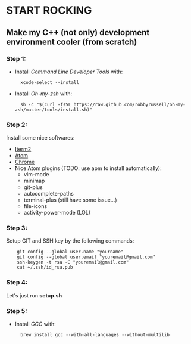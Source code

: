# START ROCKING
## Make my C++ (not only) development environment cooler (from scratch)

### Step 1:

* Install *Command Line Developer Tools* with:

        xcode-select --install
* Install *Oh-my-zsh* with:

        sh -c "$(curl -fsSL https://raw.github.com/robbyrussell/oh-my-zsh/master/tools/install.sh)"

### Step 2:
Install some nice softwares:

* [Iterm2](https://www.iterm2.com/)
* [Atom](https://atom.io/)
* [Chrome](https://www.google.com/chrome/)
* Nice Atom plugins (TODO: use apm to install automatically):
    * vim-mode
    * minimap
    * git-plus
    * autocomplete-paths
    * terminal-plus (still have some issue...)
    * file-icons
    * activity-power-mode (LOL)

### Step 3:
Setup GIT and SSH key by the following commands:

        git config --global user.name "yourname"
        git config --global user.email "youremail@gmail.com"
        ssh-keygen -t rsa -C "youremail@gmail.com"
        cat ~/.ssh/id_rsa.pub

### Step 4:
Let's just run **setup.sh**

### Step 5:

* Install *GCC* with:

        brew install gcc --with-all-languages --without-multilib
